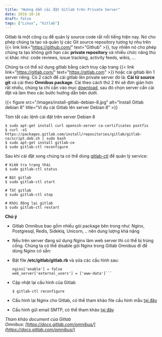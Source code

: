```yaml
---
title: "Hướng dẫn cài đặt Gitlab trên Private Server"
date: 2016-10-18
draft: false
tags: ["Linux", "Gitlab"]
---
```


Gitlab là một công cụ để quản lý source code rất nổi tiếng hiện nay. Nó cho phép chúng ta tạo và quản lý các Git source repository tương tự nhu trên {{< link link="https://github.com/" text="Github" >}}, tuy nhiên nó cho phép chúng ta tạo không giới hạn các **private repository** và nhiều chức năng thú vị khác như: code reviews, issue tracking, activity feeds, wikis, ...

Chúng ta có thể sử dụng gitlab bằng cách truy cập trang {{< link link="https://gitlab.com/" text="https://gitlab.com" >}} hoặc cài gitlab lên 1 server riêng. Có 2 cách để cài gitlab lên private server đó là: **Cài từ source git** và cài theo **Omnibus package**. Cài theo cách thứ 2 thì sẽ đơn giản hơn rất nhiều, chúng ta chỉ cần vào mục [download](https://about.gitlab.com/downloads/), sau đó chọn server cần cài đặt và làm theo các bước hướng dẫn bên dưới.

{{< figure src="/images/install-gitlab-debian-8.jpg" alt="Install Gitlab debian 8" title="Ví dụ cài Gitlab lên server Debian 8" >}}

Tóm tắt các lệnh cài đặt trên server Debian 8

```
$ sudo apt-get install curl openssh-server ca-certificates postfix
$ curl -sS https://packages.gitlab.com/install/repositories/gitlab/gitlab-ce/script.deb.sh | sudo bash
$ sudo apt-get install gitlab-ce
$ sudo gitlab-ctl reconfigure
```

Sau khi cài đặt xong chúng ta có thể dùng [gitlab-ctl](https://docs.gitlab.com/omnibus/maintenance/README.html) để quản lý service:

```
# Kiểm tra trạng thái
$ sudo gitlab-ctl status

# Bật gitlab
$ sudo gitlab-ctl start

# Tắt gitlab
$ sudo gitlab-ctl stop

# Khởi động lại gitlab
$ sudo gitlab-ctl restart
```

**Chú ý**

- Gitlab Omnibus bao gồm nhiều gói package bên trong như: Nginx, Postgresql, Redis, Sidekiq, Unicorn, .. nên dung lượng khá nặng

- Nếu trên server đang sử dụng Nginx làm web server thì có thể bị trùng cổng. Chúng ta có thể disable gói Nginx trong Gitlab Omnibus đi để dùng Nginx có sẵn:

- Bật file **/etc/gitlab/gitlab.rb** và sửa các cấu hình sau:

  ````
  nginx['enable'] = false
  web_server['external_users'] = ['www-data']```

  ````

- Cập nhật lại cấu hình của Gitlab

  ```
  $ gitlab-ctl reconfigure
  ```

- Cấu hình lại Nginx cho Gitlab, có thể tham khảo file cấu hình mẫu [tại đây](https://gitlab.com/gitlab-org/gitlab-recipes/blob/master/web-server/nginx/gitlab-omnibus-nginx.conf)
- Cấu hình gửi email SMTP, có thể tham khảo [tại đây](https://docs.gitlab.com/omnibus/settings/smtp.html)

_Tham khảo document của Gitlab Omnibus: [https://docs.gitlab.com/omnibus/​](https://docs.gitlab.com/omnibus/)_
